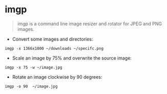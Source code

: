 # imgp

> imgp is a command line image resizer and rotator for JPEG and PNG images. 

- Convert some images and directories:

`imgp -x 1366x1000 ~/downloads ~/specifc.png`

- Scale an image by 75% and overwrite the source image:

`imgp -x 75 -w ~/image.jpg`

- Rotate an image clockwise by 90 degrees:

`imgp -o 90  ~/image.jpg`

